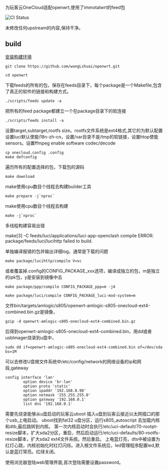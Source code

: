 为玩客云OneCloud适配openwrt,使用了immotalwrt的feed包

![CI Status](https://github.com/wangLshuai/openwrt/actions/workflows/build.yml/badge.svg)

未修改任何upstream的内容,保持干净。

## build
[安装构建环境](https://openwrt.org/docs/guide-developer/toolchain/install-buildsystem)

```shell
git clone https://github.com/wangLshuai/openwrt.git

cd openwrt
```
下载feeds的所有的包，保存在feeds目录下，每个package是一个Makefile,包含了真正的软件的链接和构建方式。
```shell
./scripts/feeds update -a
```
把所有的feed package都建立一个在package目录下的软连接
```shell
./scripts/feeds install -a
```

设置target,subtarget,rootfs size。rootfs文件系统是ext4格式,其它的为默认配置
设置luci默认使能i18n-zh-cn，设置/var目录不是/tmp的软链接，设置htop使能sensors。设置ffmpeg enable software codec/decode
```shell
cp onecloud.config .config
make defconfig 
```

遍历所有的配置选择的包，下载包的源码
```shell
make download
```
make使用cpu数目个线程去构建builder工具
```shell
make prepare -j`nproc`
```

make使用cpu数目个线程去构建
```shell
make -j`nproc` 
```


多线程构建容易出错

 make[3] -C feeds/luci/applications/luci-app-openclash compile
    ERROR: package/feeds/luci/lucihttp failed to build.

单独编译报错的包并输出详细log，通常是下载的问题
```shell
make package/lucihttp/compile V=sc
```

或者覆盖掉.config的CONFIG_PACKAGE_xxx选项，编译成独立的包，m是独立的ipk包，y是安装到镜像中去
```shell
make package/ppp/compile CONFIG_PACKAGE_ppp=m -j4

make package/luci/compile CONFIG_PACKAGE_luci-mod-system=m
```

文件bin/targets/amlogic/s805/openwrt-amlogic-s805-onecloud-ext4-combined.bin.gz是镜像，
```shell
gzip -d openwrt-amlogic-s805-onecloud-ext4-combined.bin.gz 
```
后得到openwrt-amlogic-s805-onecloud-ext4-combined.bin，用dd或者usbImager烧录到u盘中，
```shell
sudo dd if=openwrt-amlogic-s805-onecloud-ext4-combined.bin of=/dev/sda bs=1M
```

可以去修改U盘根文件系统中/etc/config/network的网络设备的ip和网段,gateway
```
config interface 'lan'
        option device 'br-lan'
        option proto 'static'
        option ipaddr '192.168.0.98'
        option netmask '255.255.255.0'
        option gateway '192.168.0.1'
        list dns '192.168.0.1'

```
需要先烧录能够从u盘启动的玩客云uboot
插入u盘到玩客云接近以太网插口的那个usb,上电启动。
uboot找到fat32 u盘分区，运行s805_autoscript 去加载内核和dtb,最后跳转到内核。
第一次内核启动时会执行/etc/uci-default/70-rootpt-resize脚本，扩大sda2分区，重启，然后启动运行/etc/uci-defaults/80-rootfs-resize脚本，扩大sda2 ext4文件系统。然后重启。
上电蓝灯亮，dts中被设置为红灯心跳，内核初始化时红灯闪烁。进入根文件系统后，led管理程序配置led,默认是蓝灯常亮。红绿关闭。

使用浏览器登陆web管理界面,首次登陆需要设置password。

